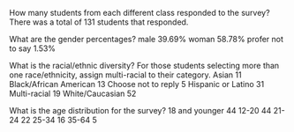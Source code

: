 How many students from each different class responded to the survey?
There was a total of 131 students that responded.

What are the gender percentages?
male              39.69%
woman             58.78%
profer not to say 1.53%

What is the racial/ethnic diversity? For those students selecting more than one race/ethnicity, assign multi-racial to their category.
Asian                  11
Black/African American 13
Choose not to reply    5
Hispanic or Latino     31
Multi-racial           19
White/Caucasian        52

What is the age distribution for the survey?
18 and younger 44
12-20          44
21-24          22
25-34          16
35-64          5

